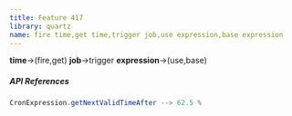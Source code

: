 ```yaml
---
title: Feature 417
library: quartz
name: fire time,get time,trigger job,use expression,base expression
---
```


**time**->(fire,get) **job**->trigger **expression**->(use,base) 

##### API References

```java
CronExpression.getNextValidTimeAfter --> 62.5 %
```
